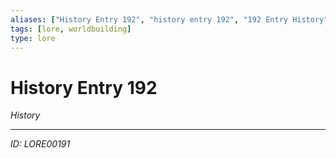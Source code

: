```yaml
---
aliases: ["History Entry 192", "history entry 192", "192 Entry History"]
tags: [lore, worldbuilding]
type: lore
---
```


# History Entry 192

*History*

---
*ID: LORE00191*